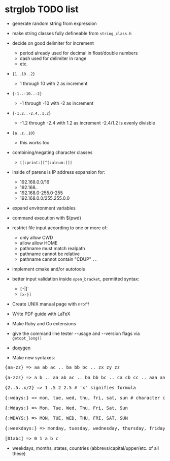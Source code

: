 # strglob TODO list

* generate random string from expression

* make string classes fully defineable from `string_class.h`

* decide on good delimiter for increment 
  - period already used for decimal in float/double numbers
  - dash used for delimiter in range
  - etc.

* `{1..10..2}`
  - 1 through 10 with 2 as increment

* `{-1..-10..-2}`
  - -1 through -10 with -2 as increment

* `{-1.2..-2.4..1.2}`
  - -1.2 through -2.4 with 1.2 as increment -2.4/1.2 is evenly divisble

* `{a..z..10}`
  - this works too

* combining/negating character classes
  - `[[:print:][^[:alnum:]]]`

* inside of parens is IP address expansion for:
  - 192.168.0.0/16
  - 192.168.*.*
  - 192.168.0-255.0-255
  - 192.168.0.0/255.255.0.0

* expand environment variables

* command execution with $(pwd)

* restrict file input according to one or more of:
  - only allow CWD
  - allow allow HOME
  - pathname must match realpath
  - pathname cannot be relative
  - pathname cannot contain "CDUP" `..`

* implement cmake and/or autotools

* better input validation inside `open_bracket`, permitted syntax:
  - `[`-|]` 
  - `[x-}]`

* Create UNIX manual page with `nroff`

* Write PDF guide with LaTeX

* Make Ruby and Go extensions

* give the command line tester --usage and --version flags via `getopt_long()`

* [doxygen](http://stack.nl/~dimitri/doxygen/ "Generate documentation from source code")

* Make new syntaxes:

<pre>
{aa-zz} => aa ab ac .. ba bb bc .. zx zy zz

{a-zzz} => a b .. aa ab ac .. ba bb bc .. ca cb cc .. aaa aab aac .. baa bab bac .. bbb bca bcb .. caa cab cac .. zzz

{2..5..x/2} => 1 .5 2 2.5 # 'x' signifies formula

{:wdays:} => mon, tue, wed, thu, fri, sat, sun # character class vs string class

{:Wdays:} => Mon, Tue, Wed, Thu, Fri, Sat, Sun

{:WDAYS:} => MON, TUE, WED, THU, FRI, SAT, SUN

{:weekdays:} => monday, tuesday, wednesday, thursday, friday, saturday, sunday 

[01abc] => 0 1 a b c
</pre>

* weekdays, months, states, countries (abbrevs/capital/upper/etc. of all these)
